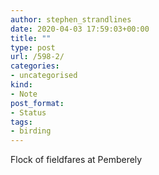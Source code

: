 ```yaml
---
author: stephen_strandlines
date: 2020-04-03 17:59:03+00:00
title: ""
type: post
url: /598-2/
categories:
- uncategorised
kind:
- Note
post_format:
- Status
tags:
- birding
---
```


Flock of fieldfares at Pemberely
